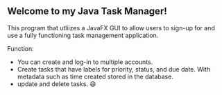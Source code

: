 <!-- ABOUT THE PROJECT -->
## Welcome to my Java Task Manager!



This program that utliizes a JavaFX GUI to allow users to sign-up for and use a fully functioning task management application. 

Function:
* You can create and log-in to multiple accounts. 
* Create tasks that have labels for priority, status, and due date. With metadata such as time created stored in the database. 
* update and delete tasks. :smile:
